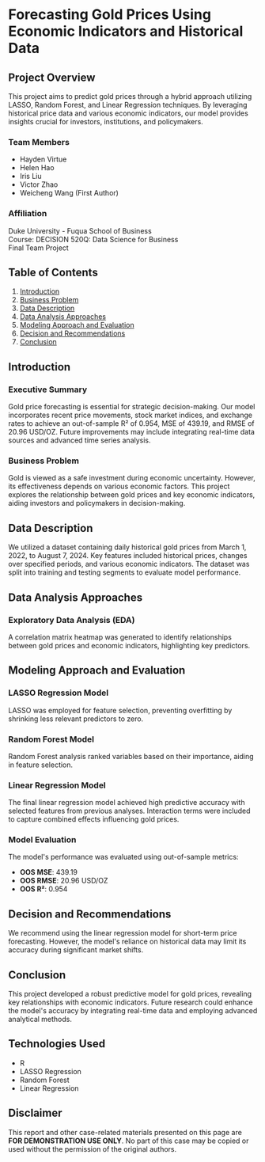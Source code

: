 # Forecasting Gold Prices Using Economic Indicators and Historical Data

## Project Overview
This project aims to predict gold prices through a hybrid approach utilizing LASSO, Random Forest, and Linear Regression techniques. By leveraging historical price data and various economic indicators, our model provides insights crucial for investors, institutions, and policymakers.

### Team Members
- Hayden Virtue
- Helen Hao
- Iris Liu
- Victor Zhao
- Weicheng Wang (First Author)

### Affiliation
Duke University - Fuqua School of Business  
Course: DECISION 520Q: Data Science for Business  
Final Team Project

## Table of Contents
1. [Introduction](#introduction)
2. [Business Problem](#business-problem)
3. [Data Description](#data-description)
4. [Data Analysis Approaches](#data-analysis-approaches)
5. [Modeling Approach and Evaluation](#modeling-approach-and-evaluation)
6. [Decision and Recommendations](#decision-and-recommendations)
7. [Conclusion](#conclusion)

## Introduction
### Executive Summary
Gold price forecasting is essential for strategic decision-making. Our model incorporates recent price movements, stock market indices, and exchange rates to achieve an out-of-sample R² of 0.954, MSE of 439.19, and RMSE of 20.96 USD/OZ. Future improvements may include integrating real-time data sources and advanced time series analysis.

### Business Problem
Gold is viewed as a safe investment during economic uncertainty. However, its effectiveness depends on various economic factors. This project explores the relationship between gold prices and key economic indicators, aiding investors and policymakers in decision-making.

## Data Description
We utilized a dataset containing daily historical gold prices from March 1, 2022, to August 7, 2024. Key features included historical prices, changes over specified periods, and various economic indicators. The dataset was split into training and testing segments to evaluate model performance.

## Data Analysis Approaches
### Exploratory Data Analysis (EDA)
A correlation matrix heatmap was generated to identify relationships between gold prices and economic indicators, highlighting key predictors.

## Modeling Approach and Evaluation
### LASSO Regression Model
LASSO was employed for feature selection, preventing overfitting by shrinking less relevant predictors to zero.

### Random Forest Model
Random Forest analysis ranked variables based on their importance, aiding in feature selection.

### Linear Regression Model
The final linear regression model achieved high predictive accuracy with selected features from previous analyses. Interaction terms were included to capture combined effects influencing gold prices.

### Model Evaluation
The model's performance was evaluated using out-of-sample metrics:
- **OOS MSE**: 439.19
- **OOS RMSE**: 20.96 USD/OZ
- **OOS R²**: 0.954

## Decision and Recommendations
We recommend using the linear regression model for short-term price forecasting. However, the model's reliance on historical data may limit its accuracy during significant market shifts.

## Conclusion
This project developed a robust predictive model for gold prices, revealing key relationships with economic indicators. Future research could enhance the model's accuracy by integrating real-time data and employing advanced analytical methods.

## Technologies Used
- R
- LASSO Regression
- Random Forest
- Linear Regression

## Disclaimer
This report and other case-related materials presented on this page are **FOR DEMONSTRATION USE ONLY**. No part of this case may be copied or used without the permission of the original authors.
